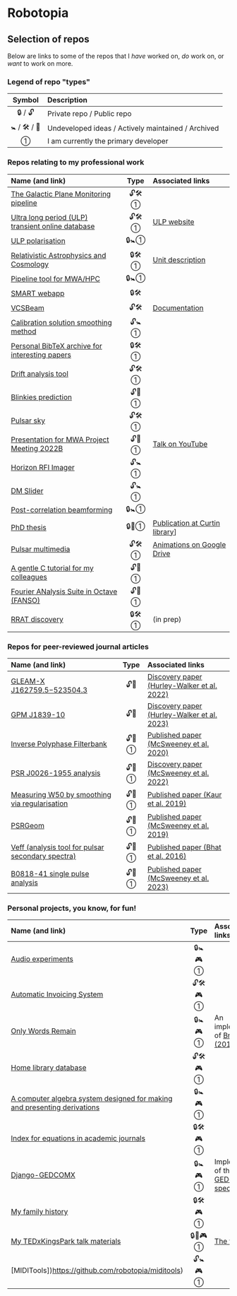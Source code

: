 # Robotopia

<!--
**robotopia/robotopia** is a ✨ _special_ ✨ repository because its `README.md` (this file) appears on your GitHub profile.

Here are some ideas to get you started:

- 🔭 I’m currently working on ...
- 🌱 I’m currently learning ...
- 👯 I’m looking to collaborate on ...
- 🤔 I’m looking for help with ...
- 💬 Ask me about ...
- 📫 How to reach me: ...
- 😄 Pronouns: he/him
-->

## Selection of repos

Below are links to some of the repos that I *have* worked on, *do* work on, or *want* to work on more.

### Legend of repo "types"

| Symbol | Description |
| :----: | :---------- |
| 🔒 / 🔓 | Private repo / Public repo |
| 🚼 / 🛠 / 📁 | Undeveloped ideas / Actively maintained / Archived |
| ① | I am currently the primary developer |

### Repos relating to my professional work

| Name (and link) | Type | Associated links |
| :-------------- | :--: | :--------------- |
| [The Galactic Plane Monitoring pipeline](https://github.com/robotopia/MWA-Galactic-Plane-Monitoring) | 🔓🛠① |
| [Ultra long period (ULP) transient online database](https://github.com/robotopia/ulp-database) | 🔓🛠① | [ULP website](https://ulp.duckdns.org/published) |
| [ULP polarisation](https://github.com/robotopia/ulp-polarisation) | 🔒🚼① | |
| [Relativistic Astrophysics and Cosmology](https://github.com/robotopia/astr3000) | 🔒🛠① | [Unit description](https://handbook.curtin.edu.au/units/unit-ug-relativistic-astrophysics-and-cosmology--astr3000v1) |
| [Pipeline tool for MWA/HPC](https://github.com/robotopia/mwa-projects) | 🔒🚼① | |
| [SMART webapp](https://github.com/ADACS-Australia/SS2020A-RBhat) | 🔒🛠 | |
| [VCSBeam](https://github.com/CIRA-Pulsars-and-Transients-Group/vcsbeam) | 🔓🛠 | [Documentation](https://cira-pulsars-and-transients-group.github.io/vcsbeam/) |
| [Calibration solution smoothing method](https://github.com/robotopia/calibration-frobenius-stickel) | 🔓🚼① | |
| [Personal BibTeX archive for interesting papers](https://github.com/robotopia/all_refs) | 🔒🛠① | |
| [Drift analysis tool](https://github.com/robotopia/drift_analysis) | 🔓🛠① | |
| [Blinkies prediction](https://github.com/robotopia/blinkies-prediction) | 🔓📁① | |
| [Pulsar sky](https://github.com/robotopia/pulsar-sky) | 🔓🛠① | |
| [Presentation for MWA Project Meeting 2022B](https://github.com/robotopia/mwa-project-meeting-2022B) | 🔓📁① | [Talk on YouTube](https://youtu.be/jF9GZZtt7Wc?t=98) |
| [Horizon RFI Imager](https://github.com/robotopia/horizon-rfi) | 🔓🚼① | |
| [DM Slider](https://github.com/robotopia/dm-slider) | 🔓🚼① | |
| [Post-correlation beamforming](https://github.com/robotopia/postcorrelation_beamforming) | 🔒🚼① | |
| [PhD thesis](https://github.com/robotopia/phd-thesis) | 🔒📁① | [Publication at Curtin library](https://catalogue.curtin.edu.au/permalink/61CUR_INST/11n2j13/alma9939026135201951)]
| [Pulsar multimedia](https://github.com/robotopia/pulsar-multimedia) | 🔓🛠① | [Animations on Google Drive](https://drive.google.com/drive/folders/0B22qV5-nFyVYVUpiNWVZbko5d0E?resourcekey=0-e5qAmiYoa9BfDYUA3ilGww&usp=sharing) |
| [A gentle C tutorial for my colleagues](https://github.com/robotopia/c-tutorial) | 🔓📁① | |
| [Fourier ANalysis Suite in Octave (FANSO)](https://github.com/robotopia/fanso) | 🔓📁① | |
| [RRAT discovery](https://github.com/Jared-Moseley/JaredPulsarPaper) | 🔒🛠① | (in prep) |

### Repos for peer-reviewed journal articles

| Name (and link) | Type | Associated links |
| :-------------- | :--: | :--------------- |
| [GLEAM-X J162759.5−523504.3](https://github.com/nhurleywalker/GLEAM-X_Periodic_Transient) | 🔓📁 | [Discovery paper (Hurley-Walker et al. 2022)](https://doi.org/10.1038/s41586-021-04272-x) |
| [GPM J1839-10](https://github.com/nhurleywalker/GPMTransient) | 🔓📁 | [Discovery paper (Hurley-Walker et al. 2023)](https://doi.org/10.1038/s41586-023-06202-5) |
| [Inverse Polyphase Filterbank](https://github.com/robotopia/paper-ipfb) | 🔓📁① | [Published paper (McSweeney et al. 2020)](https://doi.org/10.1017/pasa.2020.24) |
| [PSR J0026-1955 analysis](https://github.com/robotopia/J0026-1955-analysis) | 🔓📁① | [Discovery paper (McSweeney et al. 2022)](https://doi.org/10.3847/1538-4357/ac75bc) |
| [Measuring W50 by smoothing via regularisation](https://github.com/robotopia/W50-via-stickel) | 🔓📁① | [Published paper (Kaur et al. 2019)](https://doi.org/10.3847/1538-4357/ab338f) |
| [PSRGeom](https://github.com/robotopia/psrgeom) | 🔓📁① | [Published paper (McSweeney et al. 2019)](https://doi.org/10.3847/1538-4357/aaf37e) |
| [Veff (analysis tool for pulsar secondary spectra)](https://github.com/robotopia/veff) | 🔓📁① | [Published paper (Bhat et al. 2016)](https://doi.org/10.3847/0004-637X/818/1/86) |
| [B0818-41 single pulse analysis](https://github.com/CIRA-Pulsars-and-Transients-Group/summer-project-2020-2021-lisa-smith) | 🔓📁① | [Published paper (McSweeney et al. 2023)](https://doi.org/10.3847/1538-4357/acdcf2) |

### Personal projects, you know, for fun!

| Name (and link) | Type | Associated links |
| :-------------- | :--: | :--------------- |
| [Audio experiments](https://github.com/robotopia/audio-experiments) | 🔒🚼🎮① | |
| [Automatic Invoicing System](https://github.com/robotopia/ais) | 🔓🛠🎮① | |
| [Only Words Remain](https://github.com/robotopia/only-words-remain) | 🔒🚼🎮① | An implementation of [Browne (2016)](https://bridges.monash.edu/articles/conference_contribution/When_Only_Words_Remain_Testing_a_Method_of_Comparative_Reconstitution_in_Ngarluma/4234793) |
| [Home library database](https://github.com/robotopia/librarydb) | 🔓🛠🎮① | |
| [A computer algebra system designed for making and presenting derivations](https://github.com/robotopia/dercas) | 🔒🚼🎮① | |
| [Index for equations in academic journals](https://github.com/robotopia/eqidx) | 🔒🛠🎮① | |
| [Django-GEDCOMX](https://github.com/robotopia/django-gedcomx) | 🔒🚼🎮① | Implementation of the [GEDCOM-X specification](https://github.com/FamilySearch/gedcomx/blob/master/specifications/conceptual-model-specification.md) |
| [My family history](https://github.com/robotopia/family-history) | 🔒🛠🎮① | |
| [My TEDxKingsPark talk materials](https://github.com/robotopia/tedxtalk) | 🔒📁🎮① | [The talk itself](https://tedxkingspark.org/talk/why-you-need-never-feel-lonely-again/) |
| [MIDITools])https://github.com/robotopia/miditools) | 🔓🚼🎮① | |
